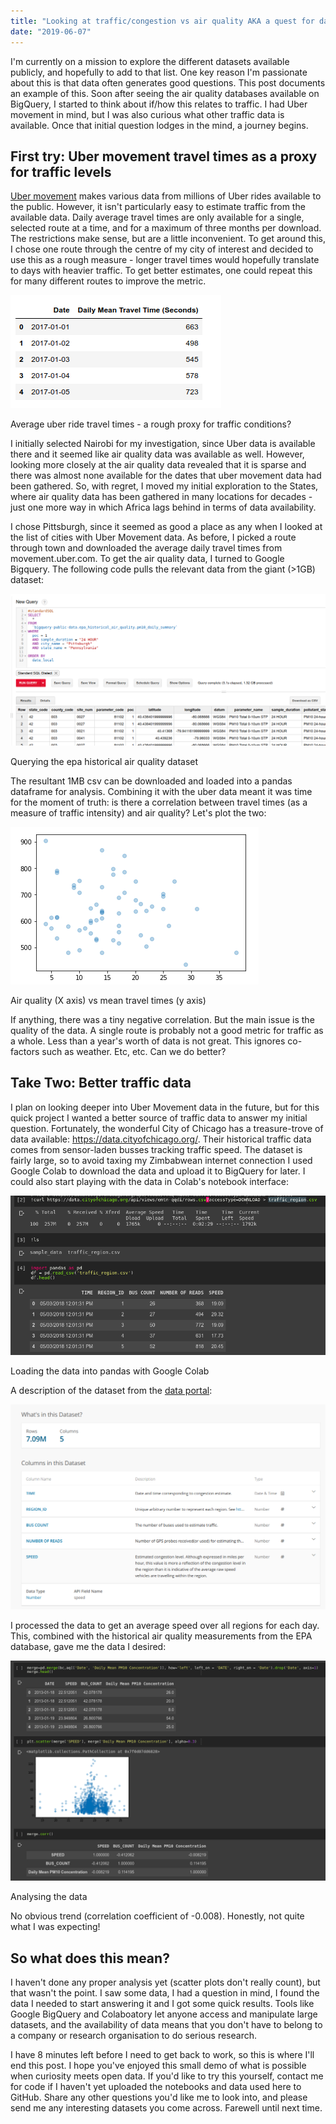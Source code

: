 ```yaml
---
title: "Looking at traffic/congestion vs air quality AKA a quest for data"
date: "2019-06-07"
---
```


I'm currently on a mission to explore the different datasets available publicly, and hopefully to add to that list. One key reason I'm passionate about this is that data often generates good questions. This post documents an example of this. Soon after seeing the air quality databases available on BigQuery, I started to think about if/how this relates to traffic. I had Uber movement in mind, but I was also curious what other traffic data is available. Once that initial question lodges in the mind, a journey begins.

## First try: Uber movement travel times as a proxy for traffic levels

[Uber movement](https://movement.uber.com) makes various data from millions of Uber rides available to the public. However, it isn't particularly easy to estimate traffic from the available data. Daily average travel times are only available for a single, selected route at a time, and for a maximum of three months per download. The restrictions make sense, but are a little inconvenient. To get around this, I chose one route through the centre of my city of interest and decided to use this as a rough measure - longer travel times would hopefully translate to days with heavier traffic. To get better estimates, one could repeat this for many different routes to improve the metric.

![](../images/wordpress_export/2019/06/screenshot-from-2019-06-07-15-24-46.png)

Average uber ride travel times - a rough proxy for traffic conditions?

I initially selected Nairobi for my investigation, since Uber data is available there and it seemed like air quality data was available as well. However, looking more closely at the air quality data revealed that it is sparse and there was almost none available for the dates that uber movement data had been gathered. So, with regret, I moved my initial exploration to the States, where air quality data has been gathered in many locations for decades - just one more way in which Africa lags behind in terms of data availability.

I chose Pittsburgh, since it seemed as good a place as any when I looked at the list of cities with Uber Movement data. As before, I picked a route through town and downloaded the average daily travel times from movement.uber.com. To get the air quality data, I turned to Google Bigquery. The following code pulls the relevant data from the giant (>1GB) dataset:

![](../images/wordpress_export/2019/06/screenshot-from-2019-06-07-15-31-20.png)

Querying the epa historical air quality dataset

The resultant 1MB csv can be downloaded and loaded into a pandas dataframe for analysis. Combining it with the uber data meant it was time for the moment of truth: is there a correlation between travel times (as a measure of traffic intensity) and air quality? Let's plot the two:

![](../images/wordpress_export/2019/06/screenshot-from-2019-06-07-15-35-37.png)

Air quality (X axis) vs mean travel times (y axis)

If anything, there was a tiny negative correlation. But the main issue is the quality of the data. A single route is probably not a good metric for traffic as a whole. Less than a year's worth of data is not great. This ignores co-factors such as weather. Etc, etc. Can we do better?

## Take Two: Better traffic data

I plan on looking deeper into Uber Movement data in the future, but for this quick project I wanted a better source of traffic data to answer my initial question. Fortunately, the wonderful City of Chicago has a treasure-trove of data available: [](https://data.cityofchicago.org/) https://data.cityofchicago.org/. Their historical traffic data comes from sensor-laden busses tracking traffic speed. The dataset is fairly large, so to avoid taxing my Zimbabwean internet connection I used Google Colab to download the data and upload it to BigQuery for later. I could also start playing with the data in Colab's notebook interface:

![](../images/wordpress_export/2019/05/screenshot-from-2019-05-24-15-14-33.png)

Loading the data into pandas with Google Colab

A description of the dataset from the [data portal](https://data.cityofchicago.org/Transportation/Chicago-Traffic-Tracker-Historical-Congestion-Esti/emtn-qqdi):

![](../images/wordpress_export/2019/05/screenshot-from-2019-05-24-15-12-48.png)

I processed the data to get an average speed over all regions for each day. This, combined with the historical air quality measurements from the EPA database, gave me the data I desired:

![](../images/wordpress_export/2019/06/screenshot-from-2019-06-07-15-51-30.png)

Analysing the data

No obvious trend (correlation coefficient of -0.008). Honestly, not quite what I was expecting!

## So what does this mean?

I haven't done any proper analysis yet (scatter plots don't really count), but that wasn't the point. I saw some data, I had a question in mind, I found the data I needed to start answering it and I got some quick results. Tools like Google BigQuery and Colaboatory let anyone access and manipulate large datasets, and the availability of data means that you don't have to belong to a company or research organisation to do serious research.

I have 8 minutes left before I need to get back to work, so this is where I'll end this post. I hope you've enjoyed this small demo of what is possible when curiosity meets open data. If you'd like to try this yourself, contact me for code if I haven't yet uploaded the notebooks and data used here to GitHub. Share any other questions you'd like me to look into, and please send me any interesting datasets you come across. Farewell until next time.

